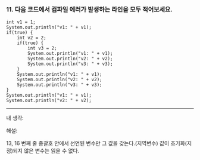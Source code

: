 ### 11. 다음 코드에서 컴파일 에러가 발생하는 라인을 모두 적어보세요.


    int v1 = 1;
    System.out.println("v1: " + v1);
    if(true) {
        int v2 = 2;
        if(true) {
            int v3 = 2;
            System.out.println("v1: " + v1);
            System.out.println("v2: " + v2);
            System.out.println("v3: " + v3);
        }
        System.out.println("v1: " + v1);
        System.out.println("v2: " + v2);
        System.out.println("v3: " + v3);
    }
    System.out.println("v1: " + v1);
    System.out.println("v2: " + v2);

---

내 생각:

해설:

13, 16 번째 줄
중괄호 안에서 선언된 변수만 그 값을 갖는다.(지역변수)
값이 초기화(지정)되지 않은 변수는 읽을 수 없다.

